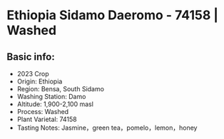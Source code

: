 # Ethiopia Sidamo Daeromo - 74158 | Washed

## Basic info:

- 2023 Crop
- Origin: Ethiopia
- Region: Bensa, South Sidamo
- Washing Station: Damo
- Altitude: 1,900-2,100 masl
- Process: Washed
- Plant Varietal: 74158
- Tasting Notes: Jasmine，green tea，pomelo，lemon，honey
